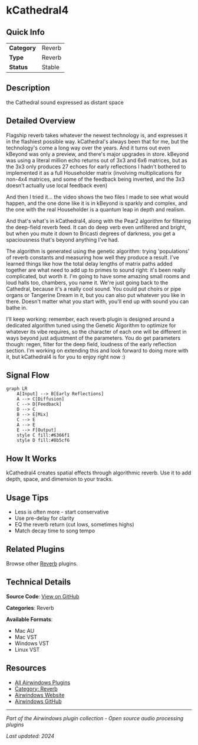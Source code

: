 # kCathedral4



## Quick Info

| | |
|---|---|
| **Category** | Reverb |
| **Type** | Reverb |
| **Status** | Stable |

## Description

the Cathedral sound expressed as distant space

## Detailed Overview

Flagship reverb takes whatever the newest technology is, and expresses it in the flashiest possible way. kCathedral's always been that for me, but the technology's come a long way over the years. And it turns out even kBeyond was only a preview, and there's major upgrades in store. kBeyond was using a literal million echo returns out of 3x3 and 6x6 matrices, but as the 3x3 only produces 27 echoes for early reflections I hadn't bothered to implemented it as a full Householder matrix (involving multiplications for non-4x4 matrices, and some of the feedback being inverted, and the 3x3 doesn't actually use local feedback even)

And then I tried it… the video shows the two files I made to see what would happen, and the one done like it is in kBeyond is sparkly and complex, and the one with the real Householder is a quantum leap in depth and realism.

And that's what's in kCathedral4, along with the Pear2 algorithm for filtering the deep-field reverb feed. It can do deep verb even unfiltered and bright, but when you mute it down to Bricasti degrees of darkness, you get a spaciousness that's beyond anything I've had.

The algorithm is generated using the genetic algorithm: trying 'populations' of reverb constants and measuring how well they produce a result. I've learned things like how the total delay lengths of matrix paths added together are what need to add up to primes to sound right: it's been really complicated, but worth it. I'm going to have some amazing small rooms and loud halls too, chambers, you name it. We're just going back to the Cathedral, because it's a really cool sound. You could put choirs or pipe organs or Tangerine Dream in it, but you can also put whatever you like in there. Doesn't matter what you start with, you'll end up with sound you can bathe in.

I'll keep working: remember, each reverb plugin is designed around a dedicated algorithm tuned using the Genetic Algorithm to optimize for whatever its vibe requires, so the character of each one will be different in ways beyond just adjustment of the parameters. You do get parameters though: regen, filter for the deep field, loudness of the early reflection section. I'm working on extending this and look forward to doing more with it, but kCathedral4 is for you to enjoy right now :)

## Signal Flow

```mermaid
graph LR
    A[Input] --> B[Early Reflections]
    A --> C[Diffusion]
    C --> D[Feedback]
    D --> C
    B --> E[Mix]
    C --> E
    A --> E
    E --> F[Output]
    style C fill:#6366f1
    style D fill:#8b5cf6
```

## How It Works

kCathedral4 creates spatial effects through algorithmic reverb. Use it to add depth, space, and dimension to your tracks.

## Usage Tips

- Less is often more - start conservative
- Use pre-delay for clarity
- EQ the reverb return (cut lows, sometimes highs)
- Match decay time to song tempo


## Related Plugins

Browse other [Reverb](../categories/reverb.md) plugins.


## Technical Details

**Source Code**: [View on GitHub](https://github.com/airwindows/airwindows/tree/master/plugins/LinuxVST/src/kCathedral4)

**Categories**: Reverb

**Available Formats**:
- Mac AU
- Mac VST
- Windows VST
- Linux VST

## Resources

- [All Airwindows Plugins](../../README.md)
- [Category: Reverb](../categories/reverb.md)
- [Airwindows Website](https://www.airwindows.com)
- [Airwindows GitHub](https://github.com/airwindows/airwindows)

---

*Part of the Airwindows plugin collection - Open source audio processing plugins*

*Last updated: 2024*
